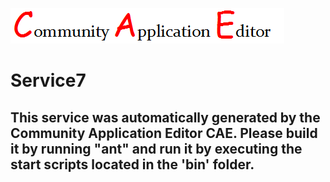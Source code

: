![CAE](https://github.com/PhilCAEOrg2/microservice-172/blob/master/img/logo.png)  

Service7
===================


This service was automatically generated by the Community Application Editor CAE. Please build it by running "ant" and run it by executing the start scripts located in the 'bin' folder.
---------------
